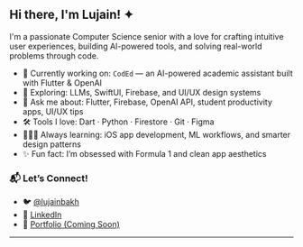 ## Hi there, I'm Lujain! ✦ 

I'm a passionate Computer Science senior with a love for crafting intuitive user experiences, building AI-powered tools, and solving real-world problems through code.  

- 🔭 Currently working on: `CodEd` — an AI-powered academic assistant built with Flutter & OpenAI  
- 🌱 Exploring: LLMs, SwiftUI, Firebase, and UI/UX design systems  
- 💬 Ask me about: Flutter, Firebase, OpenAI API, student productivity apps, UI/UX tips  
- 🛠️ Tools I love: Dart · Python · Firestore · Git · Figma  
- 👩🏻‍💻 Always learning: iOS app development, ML workflows, and smarter design patterns  
- ✨ Fun fact: I’m obsessed with Formula 1 and clean app aesthetics  

### 📬 Let’s Connect!
- 🐦 [@lujainbakh](https://twitter.com/lujainbakh)
- 💼 [LinkedIn](https://www.linkedin.com/in/lujainbakhurji)
- 📂 [Portfolio (Coming Soon)]()

---

<!--
**LujainBakh/LujainBakh** is a ✨ _special_ ✨ repository because its `README.md` appears on your GitHub profile.
-->
